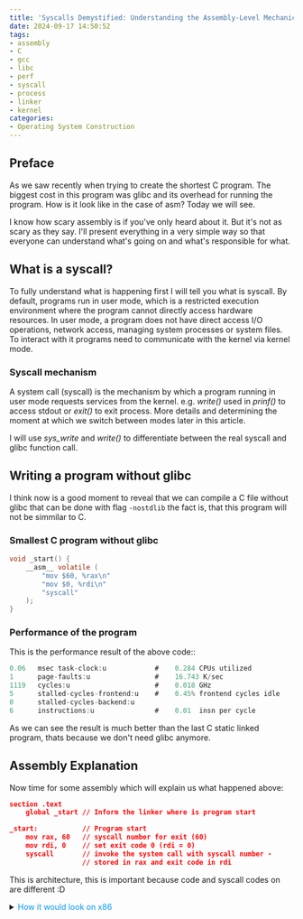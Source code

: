 ```yaml
---
title: 'Syscalls Demystified: Understanding the Assembly-Level Mechanics'
date: 2024-09-17 14:50:52
tags:
- assembly
- C
- gcc
- libc
- perf
- syscall
- process
- linker
- kernel
categories:
- Operating System Construction 
---
```

## Preface
As we saw recently when trying to create the shortest C program. The biggest cost in this program was glibc and its overhead for running the program. How is it look like in the case of asm? Today we will see.

I know how scary assembly is if you've only heard about it. But it's not as scary as they say. I'll present everything in a very simple way so that everyone can understand what's going on and what's responsible for what.

## What is a syscall?
To fully understand what is happening first I will tell you what is syscall.
By default, programs run in user mode, which is a restricted execution environment where the program cannot directly access hardware resources. In user mode, a program does not have direct access I/O operations, network access, managing system processes or system files. To interact with it programs need to communicate with the kernel via kernel mode. 

### Syscall mechanism
A system call (syscall) is the mechanism by which a program running in user mode requests services from the kernel. e.g. *write()* used in *prinf()* to access stdout or *exit()* to exit process. More details and determining the moment at which we switch between modes later in this article.

I will use *sys_write* and *write()* to differentiate between the real syscall and glibc function call.
## Writing a program without glibc
I think now is a good moment to reveal that we can compile a C file without glibc that can be done with flag ```-nostdlib``` the fact is, that this program will not be simmilar to C.
### Smallest C program without glibc
```c
void _start() {
    __asm__ volatile (
        "mov $60, %rax\n"  
        "mov $0, %rdi\n"  
        "syscall"
    );
}
```
### Performance of the program
This is the performance result of the above code::
```java
0.06   msec task-clock:u            #    0.284 CPUs utilized
1      page-faults:u                #    16.743 K/sec
1119   cycles:u                     #    0.018 GHz
5      stalled-cycles-frontend:u    #    0.45% frontend cycles idle
0      stalled-cycles-backend:u     
6      instructions:u               #    0.01  insn per cycle
```
As we can see the result is much better than the last C static linked program, thats because we don't need glibc anymore. 
## Assembly Explanation
Now time for some assembly which will explain us what happened above:
```json
section .text
    global _start // Inform the linker where is program start

_start:           // Program start
    mov rax, 60   // syscall number for exit (60)
    mov rdi, 0    // set exit code 0 (rdi = 0)
    syscall       // invoke the system call with syscall number -
                  // stored in rax and exit code in rdi
```
This is <span class="reveal-text" before="x86-64" after="64 bit"></span> architecture, this is important because code and syscall codes on <span class="reveal-text" before="x86" after="32 bit"></span> are different :D
<details>
  <summary><span style="color:rgb(0, 152, 241)">How it would look on x86</span></summary>
```json
section .text
    global _start // Infrom the linker where is program start

_start:            
    mov rax, 1   
    mov rdi, 0    
    int 0x80       
```
By calling *int 0x80* you invoke interrupt and go to x80 address in interrupt handler table
the 0x80 == 128 is special interrupt programmed only for program system calls
</details>
<br>
<details>
  <summary><span style="color:rgb(0, 152, 241)">How this code became executable</span></summary>
Unless like in C's gcc going through pre-processing, compiling, assembling and linking.
Assembly doesn't need to be pre-processed or compiled. On linux you can use <span class="reveal-text" before="NASM" after="Netwide Assembler"></span> or <span class="reveal-text" before="AS" after="GNU Assembler"></span> as a assembling tool.
I used:
``` 
nasm -f elf64 -o exit.o exit.asm 
``` 
where elf64 is format of object file it could be win32
The next step is linking 
```
ld exit.o -o exit
``` 
which is resolving symbols relocating adresses from relative to absolute and making final excutable format, sets up the entry point, the sections (text, data, etc.), and the memory layout necessary for the operating system to run the program.
</details>

## Invoking syscalls and register usage
The syscall instruction invokes the syscall with the code contained in the rax register. Then, depending on the code, arguments are required, which are successively passed in rdi, rsi, rdx, r10, r8, r9, this is the convention adopted.
### List of syscalls
[here](https://x64.syscall.sh/) you can find list of all syscalls on x86-64 to see how it look like.
### Performance metrics of smallet assembly program in terms of instructions:
```java
0.10   msec task-clock:u            #    0.257 CPUs utilized
1      page-faults:u                #    9.980 K/sec
1289   cycles:u                     #    0.013 GHz
5      stalled-cycles-frontend:u    #    0.39% frontend cycles idle
0      stalled-cycles-backend:u
4      instructions:u               #    0.00  insn per cycle
```
## Where is the actual entry point to the program?
In UNIX-like systems, programs start execution from the *_start* function, not the *main()* function, as we are accustomed to in C. The *main()* function is essentially a wrapper, like many other components in C. Somewhere within *_start*, the *__libc_start_main* function is invoked, followed by a call to main. Here’s a simplified visualization of this process:
```json
_start:
    // rdi already contains argc (passed by kernel)
    // rsi already contains argv (passed by kernel)
    // stack already aligned somewhere

    // Call main handler
    call __libc_start_main

    // Exit
    mov rdi, rax  // Use main's return value as exit status
    mov rax, 60   // syscall number for exit
    syscall
```
If you’re wondering how the return value ends up in the rax register, it’s due to the [System V ABI calling convention](https://wiki.osdev.org/System_V_ABI). This convention dictates how functions pass arguments and return values between each other and the operating system.

## Do All Programs Need an Exit?
What happens if there is no exit system call? Without an explicit exit, the instruction pointer would jump to the next address, fetch the next memory block, and attempt to decode and execute it. This would likely result in a segmentation fault, as the memory would not contain valid executable instructions.

You might wonder why in C you can write `int main(){}` without explicitly returning a value or even use `void main(){}` (which is still accepted for backward compatibility). Surprisingly, the program will compile and execute correctly.

If you don't provide a return value, the glibc implicitly exits with 0 code. This behavior is evident when using *void main()*, we see exit call is present:
![alt text](main_no_return.png)

### ret or sys_exit
The _start function is the entry point, at least for statically linked programs, for dynamically linked programs (if dynamic loader performs C/C++/Objective-C startup initialization by including the entry point from crt1.o) it could be the dynamic linker itself. But what is always the same is Initial Process Stack.
![alt text](https://i.sstatic.net/XiiyH.png)
Ret moves instruction pointer to a return address on the stack which doesn't exist here, so calling ret from _start surely will cause segfault. ret can be called from main (because a new stack frame was created by calling this function) sys_exit or exit() can also be called which will prevent us from returning to _start.

## glibc's Role
Saying that three lines of assembly eliminate redundancy in glibc misses the broader context. Glibc acts as an intermediary, making system calls like *sys_write* easier to use by providing wrappers like direct *write()* or indirect *printf()*. It handles details like register saving/restoring. While direct assembly skips everything, glibc flushing stdout, thread management, and other necessary actions before the final program exit, aremaking it much more than just "redundant code." Skipping these operations could lead to undefined behavior or even program crashes.

For example, after calling the *write()*, the program needs to continue executing correctly, so it's essential to restore the registers to avoid overwriting critical data. This isn't necessary for *sys_exit* because it clobbers some of registers an changes context anyway, it's crucial for other syscalls where the program continues running.

There is  also syscall(), a small library function that invokes the system call whose assembly language interface has the specified number with the specified arguments.  Employing syscall() is useful, for example, when invoking a system call that has no wrapper function in the C library. It provides saving, restoring registers and returning an error which is always a better solution than a syscall in direct Assembly.

### Glibc, glibc, libc is there sth other?
[Musl](https://musl.libc.org/) is a smaller alternative to glibc (7x smaller), and it's more common to see inline assembly syscalls used there. However, glibc’s complexity supports more features, safer execution. Hope I'll write something more about it someday.

## Vicious circle
What's funny is that glibc itself is not able to call any syscall using C, because it doesn't have direct access to registers, for that you need an assembler, which will probably be somewhere in the depths of glibc. Calling syscall in assembly causes an interrupt, the system goes into kernel mode and uses IDT to determine how to process a specific interrupt, finally the interrupt goes to entry_64.S, which will pass control to the appropriate handler written in C via syscall_table, where there is usually something like:
```c
asmlinkage long sys_read(unsigned int fd, char __user *buf, size_t count);
asmlinkage long sys_write(unsigned int fd, const char __user *buf, size_t count);
```
Then the appropriate function, e.g. sys_write, can be used. As you can see, it goes full circle C->assembly->C where returning of syscall code will look simillarly with sysret called in assembly.

## Is it worth it?
Today, going down to assembly is rarely justified when embedded devices have developed so much, where memory is no longer so limited, and clock speeds have increased so much that time is also no longer an issue. However, it is always worth being aware of how it works "under the hood".

## What next?
In this article I used the expressions "process" and "program" quite interchangeably, in this context it did not have a very big meaning, but it will gain importance in my next article in which I will discuss how threads are created, what is clone() fork() exceve() or pthread_create().

I really appreciate the criticism, so if you have any reservations, leave a comment ⬇️
